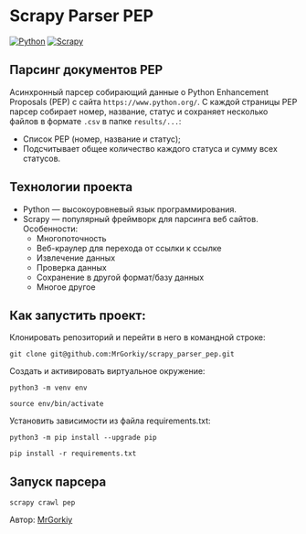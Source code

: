 # Scrapy Parser PEP
[![Python](https://img.shields.io/badge/-Python-464646?style=flat&logo=Python&logoColor=ffffff&color=043A6B)](https://www.python.org/)
[![Scrapy](https://img.shields.io/badge/-Scrapy-464646?style=flat&logo=Scrapy&logoColor=ffffff&color=043A6B)](https://www.djangoproject.com/)

## Парсинг документов PEP
Асинхронный парсер собирающий данные о Python Enhancement Proposals (PEP) с сайта `https://www.python.org/`.
С каждой страницы PEP парсер собирает номер, название, статус и сохраняет
несколько файлов в формате `.csv` в папке `results/...`:
* Список PEP (номер, название и статус);
* Подсчитывает общее количество каждого статуса и сумму всех статусов.

## Технологии проекта
* Python — высокоуровневый язык программирования.
* Scrapy — популярный фреймворк для парсинга веб сайтов. Особенности:
    * Многопоточность
    * Веб-краулер для перехода от ссылки к ссылке
    * Извлечение данных
    * Проверка данных
    * Сохранение в другой формат/базу данных
    * Многое другое

## Как запустить проект:
Клонировать репозиторий и перейти в него в командной строке:

```
git clone git@github.com:MrGorkiy/scrapy_parser_pep.git
```

Создать и активировать виртуальное окружение:
```
python3 -m venv env
```

```
source env/bin/activate
```

Установить зависимости из файла requirements.txt:
```
python3 -m pip install --upgrade pip
```

```
pip install -r requirements.txt
```

## Запуск парсера
```
scrapy crawl pep
```

Автор: [MrGorkiy](https://github.com/MrGorkiy)
